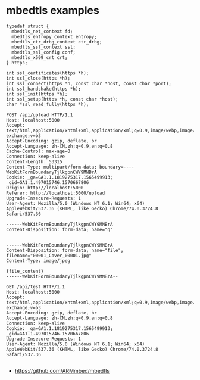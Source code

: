 # mbedtls examples

    typedef struct {
      mbedtls_net_context fd;
      mbedtls_entropy_context entropy;
      mbedtls_ctr_drbg_context ctr_drbg;
      mbedtls_ssl_context ssl;
      mbedtls_ssl_config conf;
      mbedtls_x509_crt crt;
    } https;

    int ssl_certificates(https *h);
    int ssl_close(https *h);
    int ssl_connect(https *h, const char *host, const char *port);
    int ssl_handshake(https *h);
    int ssl_init(https *h);
    int ssl_setup(https *h, const char *host);
    char *ssl_read_fully(https *h);

```
POST /api/upload HTTP/1.1
Host: localhost:5000
Accept: text/html,application/xhtml+xml,application/xml;q=0.9,image/webp,image/apng,*/*;q=0.8,application/signed-exchange;v=b3
Accept-Encoding: gzip, deflate, br
Accept-Language: zh-CN,zh;q=0.9,en;q=0.8
Cache-Control: max-age=0
Connection: keep-alive
Content-Length: 53315
Content-Type: multipart/form-data; boundary=----WebKitFormBoundaryTjlkgpnCWY9MNBrA
Cookie: _ga=GA1.1.1819275317.1565499913; _gid=GA1.1.497015746.1570667806
Origin: http://localhost:5000
Referer: http://localhost:5000/upload
Upgrade-Insecure-Requests: 1
User-Agent: Mozilla/5.0 (Windows NT 6.1; Win64; x64) AppleWebKit/537.36 (KHTML, like Gecko) Chrome/74.0.3724.8 Safari/537.36

------WebKitFormBoundaryTjlkgpnCWY9MNBrA
Content-Disposition: form-data; name="q"


------WebKitFormBoundaryTjlkgpnCWY9MNBrA
Content-Disposition: form-data; name="file"; filename="00001_Cover_00001.jpg"
Content-Type: image/jpeg

{file_content}
------WebKitFormBoundaryTjlkgpnCWY9MNBrA--
```

```
GET /api/test HTTP/1.1
Host: localhost:5000
Accept: text/html,application/xhtml+xml,application/xml;q=0.9,image/webp,image/apng,*/*;q=0.8,application/signed-exchange;v=b3
Accept-Encoding: gzip, deflate, br
Accept-Language: zh-CN,zh;q=0.9,en;q=0.8
Connection: keep-alive
Cookie: _ga=GA1.1.1819275317.1565499913; _gid=GA1.1.497015746.1570667806
Upgrade-Insecure-Requests: 1
User-Agent: Mozilla/5.0 (Windows NT 6.1; Win64; x64) AppleWebKit/537.36 (KHTML, like Gecko) Chrome/74.0.3724.8 Safari/537.36


```



- https://github.com/ARMmbed/mbedtls